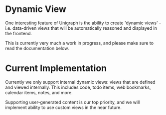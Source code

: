 # Dynamic View

One interesting feature of Unigraph is the ability to create 'dynamic views' - i.e. data-driven views that will be automatically reasoned and displayed in the frontend.

This is currently very much a work in progress, and please make sure to read the documentation below.

# Current Implementation

Currently we only support internal dynamic views: views that are defined and viewed internally. This includes code, todo items, web bookmarks, calendar items, notes, and more.

Supporting user-generated content is our top priority, and we will implement ability to use custom views in the near future.